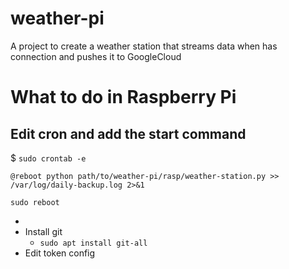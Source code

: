 # weather-pi
A project to create a weather station that streams data when has connection and pushes it to GoogleCloud

# What to do in Raspberry Pi

## Edit cron and add the start command

$ `sudo crontab -e`

`@reboot python path/to/weather-pi/rasp/weather-station.py >> /var/log/daily-backup.log 2>&1`

`sudo reboot`

 * 
* Install git
    + `sudo apt install git-all`
* Edit token config
